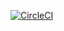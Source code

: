 [![CircleCI](https://circleci.com/gh/sidazhang123/recipe.svg?style=svg)](https://circleci.com/gh/sidazhang123/recipe)

